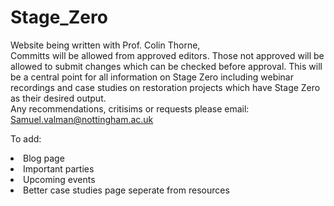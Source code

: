 # Stage_Zero

Website being written with Prof. Colin Thorne, 
</br>
Committs will be allowed from approved editors. Those not approved will be allowed to submit changes which can be checked before approval. 
This will be a central point for all information on Stage Zero including webinar recordings and case studies on restoration projects which have Stage Zero as their desired output. 
</br>
Any recommendations, critisims or requests please email:
Samuel.valman@nottingham.ac.uk





To add:
<li>Blog page
<li>Important parties
<li>Upcoming events
<li>Better case studies page seperate from resources
